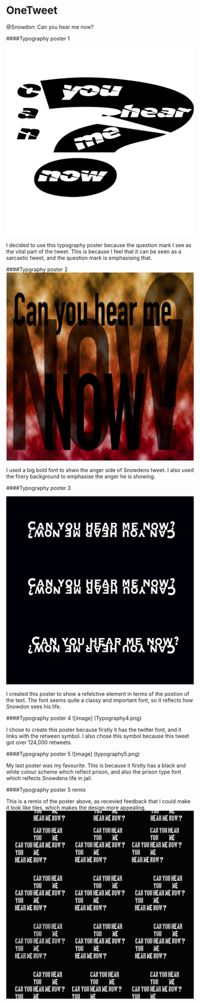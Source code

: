 # OneTweet
@Snowdon: Can you hear me now?


####Typography poster 1

![image](Typography1.png)

I decided to use this typography poster because the question mark I see as the vital part of the tweet. This is because I feel that it can be seen as a sarcastic tweet, and the question mark is emphasising that.

####Typgraphy poster 2
![image](Typography2.png)

I used a big bold font to shwo the anger side of Snowdens tweet. I also used the firery background to emphasise the anger he is showing.

####Typography poster 3

![image](Typography3.png)

I created this poster to show a refelctive element in terms of the postion of the text. The font seems quite a classy and important font, so it reflects how Snowdon sees his life.

####Typography poster 4
![image] (Typography4.png)

I chose to create this poster because firstly it has the twitter font, and it links with the retween symbol. I also chose this symbol because this tweet got over 124,000 retweets.

####Typography poster 5
![image] (typography5.png)

My last poster was my favourite. This is because it firstly has a black and white colour scheme which reflect prison, and also the prison type font which relfects Snowdens life in jail.

####Typography poster 5 remix

This is a remix of the poster above, as recevied feedback that I could make it look like tiles, which makes the design more appealing.
![image](typography6.png)